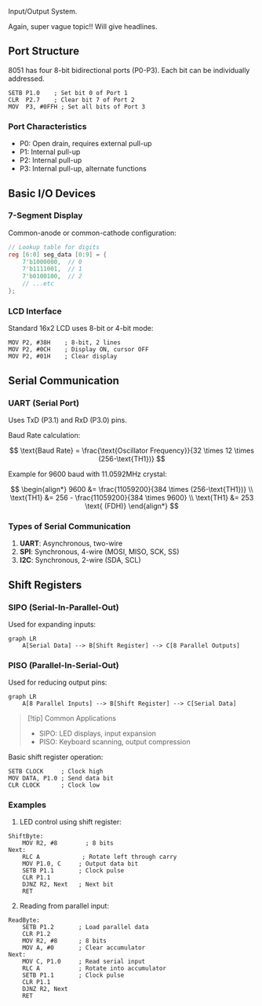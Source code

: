 Input/Output System.

Again, super vague topic!! Will give headlines.

## Port Structure

8051 has four 8-bit bidirectional ports (P0-P3). Each bit can be individually addressed.

```assembly
SETB P1.0    ; Set bit 0 of Port 1
CLR  P2.7    ; Clear bit 7 of Port 2
MOV  P3, #0FFH ; Set all bits of Port 3
```

### Port Characteristics

- P0: Open drain, requires external pull-up
- P1: Internal pull-up
- P2: Internal pull-up
- P3: Internal pull-up, alternate functions

## Basic I/O Devices

### 7-Segment Display

Common-anode or common-cathode configuration:

```verilog
// Lookup table for digits
reg [6:0] seg_data [0:9] = {
    7'b1000000,  // 0
    7'b1111001,  // 1
    7'b0100100,  // 2
    // ...etc
};
```

### LCD Interface

Standard 16x2 LCD uses 8-bit or 4-bit mode:

```assembly
MOV P2, #38H    ; 8-bit, 2 lines
MOV P2, #0CH    ; Display ON, cursor OFF
MOV P2, #01H    ; Clear display
```

## Serial Communication

### UART (Serial Port)

Uses TxD (P3.1) and RxD (P3.0) pins.

Baud Rate calculation:

$$
\text{Baud Rate} = \frac{\text{Oscillator Frequency}}{32 \times 12 \times (256-\text{TH1})}
$$

Example for 9600 baud with 11.0592MHz crystal:

$$
\begin{align*}
9600 &= \frac{11059200}{384 \times (256-\text{TH1})} \\
\text{TH1} &= 256 - \frac{11059200}{384 \times 9600} \\
\text{TH1} &= 253 \text{ (FDH)}
\end{align*}
$$

### Types of Serial Communication

1. **UART**: Asynchronous, two-wire
2. **SPI**: Synchronous, 4-wire (MOSI, MISO, SCK, SS)
3. **I2C**: Synchronous, 2-wire (SDA, SCL)

## Shift Registers

### SIPO (Serial-In-Parallel-Out)

Used for expanding inputs:

```mermaid
graph LR
    A[Serial Data] --> B[Shift Register] --> C[8 Parallel Outputs]
```

### PISO (Parallel-In-Serial-Out)

Used for reducing output pins:

```mermaid
graph LR
    A[8 Parallel Inputs] --> B[Shift Register] --> C[Serial Data]
```

> [!tip] Common Applications
>
> - SIPO: LED displays, input expansion
> - PISO: Keyboard scanning, output compression

Basic shift register operation:

```assembly
SETB CLOCK     ; Clock high
MOV DATA, P1.0 ; Send data bit
CLR CLOCK      ; Clock low
```

### Examples

1. LED control using shift register:

```assembly
ShiftByte:
    MOV R2, #8        ; 8 bits
Next:
    RLC A            ; Rotate left through carry
    MOV P1.0, C     ; Output data bit
    SETB P1.1       ; Clock pulse
    CLR P1.1
    DJNZ R2, Next   ; Next bit
    RET
```

2. Reading from parallel input:

```assembly
ReadByte:
    SETB P1.2       ; Load parallel data
    CLR P1.2
    MOV R2, #8      ; 8 bits
    MOV A, #0       ; Clear accumulator
Next:
    MOV C, P1.0     ; Read serial input
    RLC A           ; Rotate into accumulator
    SETB P1.1       ; Clock pulse
    CLR P1.1
    DJNZ R2, Next
    RET
```
